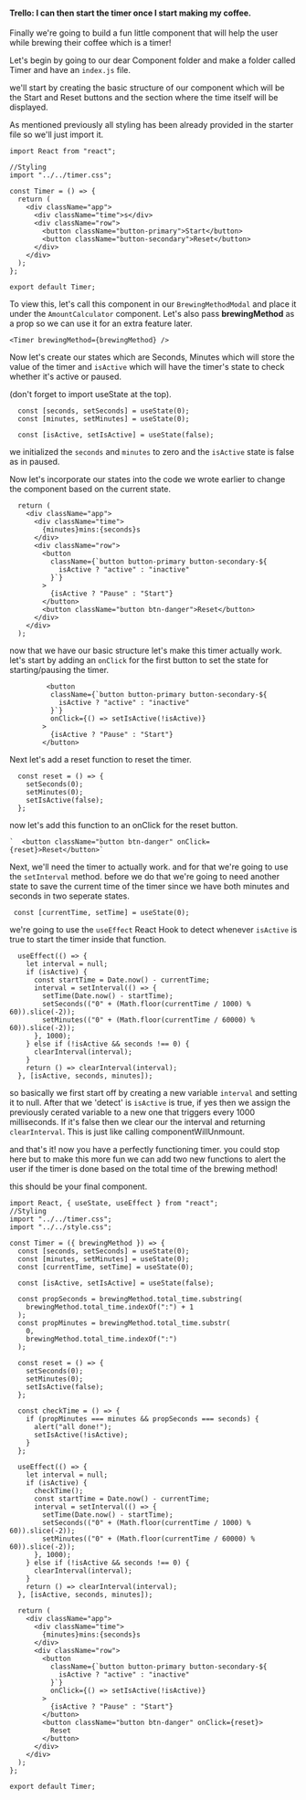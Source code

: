 #### Trello: I can then start the timer once I start making my coffee.

Finally we're going to build a fun little component that will help the user while brewing their coffee which is a timer!

Let's begin by going to our dear Component folder and make a folder called Timer and have an `index.js` file.

we'll start by creating the basic structure of our component which will be the Start and Reset buttons and the section where the time itself will be displayed.

As mentioned previously all styling has been already provided in the starter file so we'll just import it.
```
import React from "react";

//Styling
import "../../timer.css";

const Timer = () => {
  return (
    <div className="app">
      <div className="time">s</div>
      <div className="row">
        <button className="button-primary">Start</button>
        <button className="button-secondary">Reset</button>
      </div>
    </div>
  );
};

export default Timer;
```

To view this, let's call this component in our `BrewingMethodModal` and place it under the `AmountCalculator` component. Let's also pass **brewingMethod** as a prop so we can use it for an extra feature later.

`<Timer brewingMethod={brewingMethod} />`

Now let's create our states which are Seconds, Minutes which will store the value of the timer and `isActive` which will have the timer's state to check whether it's active or paused.

(don't forget to import useState at the top).
```
  const [seconds, setSeconds] = useState(0);
  const [minutes, setMinutes] = useState(0);

  const [isActive, setIsActive] = useState(false);
```
  we initialized the `seconds` and `minutes` to zero and the `isActive` state is false as in paused.

  Now let's incorporate our states into the code we wrote earlier to change the component based on the current state.
```
  return (
    <div className="app">
      <div className="time">
        {minutes}mins:{seconds}s
      </div>
      <div className="row">
        <button
          className={`button button-primary button-secondary-${
            isActive ? "active" : "inactive"
          }`}
        >
          {isActive ? "Pause" : "Start"}
        </button>
        <button className="button btn-danger">Reset</button>
      </div>
    </div>
  );
```
  now that we have our basic structure let's make this timer actually work.
  let's start by adding an `onClick` for the first button to set the state for starting/pausing the timer.
```
         <button
          className={`button button-primary button-secondary-${
            isActive ? "active" : "inactive"
          }`}
          onClick={() => setIsActive(!isActive)}
        >
          {isActive ? "Pause" : "Start"}
        </button>
```
Next let's add a reset function to reset the timer.
```
  const reset = () => {
    setSeconds(0);
    setMinutes(0);
    setIsActive(false);
  };
```
  now let's add this function to an onClick for the reset button.

    `  <button className="button btn-danger" onClick={reset}>Reset</button>`

Next, we'll need the timer to actually work. and for that we're going to use the `setInterval` method.
before we do that we're going to need another state to save the current time of the timer since we have both minutes and seconds in two seperate states.

 ` const [currentTime, setTime] = useState(0);`

we're going to use the `useEffect` React Hook to detect whenever `isActive` is true to start the timer inside that function.
```
  useEffect(() => {
    let interval = null;
    if (isActive) {
      const startTime = Date.now() - currentTime;
      interval = setInterval(() => {
        setTime(Date.now() - startTime);
        setSeconds(("0" + (Math.floor(currentTime / 1000) % 60)).slice(-2));
        setMinutes(("0" + (Math.floor(currentTime / 60000) % 60)).slice(-2));
      }, 1000);
    } else if (!isActive && seconds !== 0) {
      clearInterval(interval);
    }
    return () => clearInterval(interval);
  }, [isActive, seconds, minutes]);
```

so basically we first start off by creating a new variable `interval` and setting it to null. After that we 'detect' is `isActive` is true, if yes then we assign the previously cerated variable to a new one that triggers every 1000 milliseconds. If it's false then we clear our the interval and returning `clearInterval`. This is just like calling componentWillUnmount.

and that's it! now you have a perfectly functioning timer.
you could stop here but to make this more fun we can add two new functions to alert the user if the timer is done based on the total time of the brewing method!


this should be your final component.
```
import React, { useState, useEffect } from "react";
//Styling
import "../../timer.css";
import "../../style.css";

const Timer = ({ brewingMethod }) => {
  const [seconds, setSeconds] = useState(0);
  const [minutes, setMinutes] = useState(0);
  const [currentTime, setTime] = useState(0);

  const [isActive, setIsActive] = useState(false);

  const propSeconds = brewingMethod.total_time.substring(
    brewingMethod.total_time.indexOf(":") + 1
  );
  const propMinutes = brewingMethod.total_time.substr(
    0,
    brewingMethod.total_time.indexOf(":")
  );

  const reset = () => {
    setSeconds(0);
    setMinutes(0);
    setIsActive(false);
  };

  const checkTime = () => {
    if (propMinutes === minutes && propSeconds === seconds) {
      alert("all done!");
      setIsActive(!isActive);
    }
  };

  useEffect(() => {
    let interval = null;
    if (isActive) {
      checkTime();
      const startTime = Date.now() - currentTime;
      interval = setInterval(() => {
        setTime(Date.now() - startTime);
        setSeconds(("0" + (Math.floor(currentTime / 1000) % 60)).slice(-2));
        setMinutes(("0" + (Math.floor(currentTime / 60000) % 60)).slice(-2));
      }, 1000);
    } else if (!isActive && seconds !== 0) {
      clearInterval(interval);
    }
    return () => clearInterval(interval);
  }, [isActive, seconds, minutes]);

  return (
    <div className="app">
      <div className="time">
        {minutes}mins:{seconds}s
      </div>
      <div className="row">
        <button
          className={`button button-primary button-secondary-${
            isActive ? "active" : "inactive"
          }`}
          onClick={() => setIsActive(!isActive)}
        >
          {isActive ? "Pause" : "Start"}
        </button>
        <button className="button btn-danger" onClick={reset}>
          Reset
        </button>
      </div>
    </div>
  );
};

export default Timer;
```
